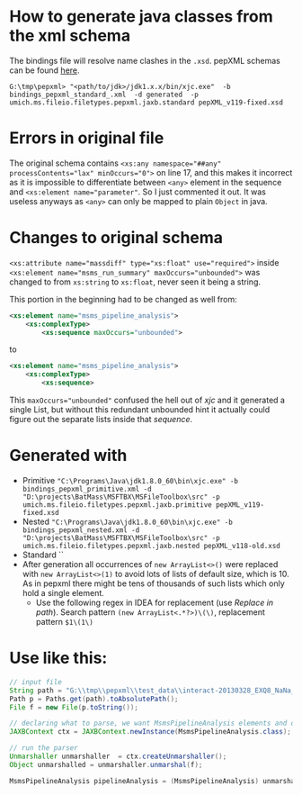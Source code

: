 # How to generate java classes from the xml schema
The bindings file will resolve name clashes in the `.xsd`.
pepXML schemas can be found [here](https://sourceforge.net/p/sashimi/code/HEAD/tree/trunk/trans_proteomic_pipeline/schema/).

`G:\tmp\pepxml>
	"<path/to/jdk>/jdk1.x.x/bin/xjc.exe" 
	-b bindings_pepxml_standard_.xml 
	-d generated 
	-p umich.ms.fileio.filetypes.pepxml.jaxb.standard
	pepXML_v119-fixed.xsd`
	
# Errors in original file	
The original schema contains `<xs:any namespace="##any" processContents="lax" minOccurs="0">`
on line 17, and this makes it incorrect as it is impossible to differentiate between 
`<any>` element in the sequence and `<xs:element name="parameter"`. So I just commented it 
out. It was useless anyways as `<any>` can only be mapped to plain `Object` in java.

# Changes to original schema
`<xs:attribute name="massdiff" type="xs:float" use="required">` inside `<xs:element name="msms_run_summary" maxOccurs="unbounded">`
was changed to from `xs:string` to `xs:float`, never seen it being a string.

This portion in the beginning had to be changed as well from:
```xml
<xs:element name="msms_pipeline_analysis">
    <xs:complexType>
        <xs:sequence maxOccurs="unbounded">
```
to
```xml
<xs:element name="msms_pipeline_analysis">
    <xs:complexType>
        <xs:sequence>
```
This `maxOccurs="unbounded"` confused the hell out of _xjc_ and it generated a single List<Object>, but without this
redundant unbounded hint it actually could figure out the separate lists inside that _sequence_.

# Generated with
* Primitive `"C:\Programs\Java\jdk1.8.0_60\bin\xjc.exe" -b bindings_pepxml_primitive.xml -d "D:\projects\BatMass\MSFTBX\MSFileToolbox\src" -p umich.ms.fileio.filetypes.pepxml.jaxb.primitive pepXML_v119-fixed.xsd`
* Nested `"C:\Programs\Java\jdk1.8.0_60\bin\xjc.exe" -b bindings_pepxml_nested.xml -d "D:\projects\BatMass\MSFTBX\MSFileToolbox\src" -p umich.ms.fileio.filetypes.pepxml.jaxb.nested pepXML_v118-old.xsd`
* Standard ``
* After generation all occurrences of  `new ArrayList<>()` were replaced with `new ArrayList<>(1)` to avoid lots of lists
 of default size, which is 10. As in pepxml there might be tens of thousands of such lists which only hold a single element.
  * Use the following regex in IDEA for replacement (use _Replace in path_). Search pattern `(new ArrayList<.*?>)\(\)`, 
  replacement pattern `$1\(1\)` 

# Use like this:

```java
// input file
String path = "G:\\tmp\\pepxml\\test_data\\interact-20130328_EXQ8_NaNa_SA_HeLa_rep04_06.pep.xml";
Path p = Paths.get(path).toAbsolutePath();
File f = new File(p.toString());

// declaring what to parse, we want MsmsPipelineAnalysis elements and don't care about the rest
JAXBContext ctx = JAXBContext.newInstance(MsmsPipelineAnalysis.class);

// run the parser
Unmarshaller unmarshaller  = ctx.createUnmarshaller();
Object unmarshalled = unmarshaller.unmarshal(f);

MsmsPipelineAnalysis pipelineAnalysis = (MsmsPipelineAnalysis) unmarshalled;
```
